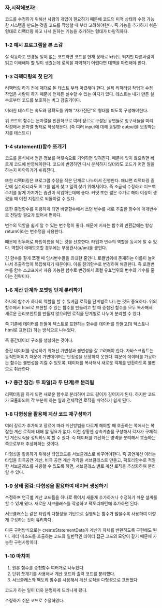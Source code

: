 ### 자,시작해보자!

코드를 수정하기 위해선 사람의 개입이 필요하기 때문에 코드의 미적 상태와 수정 가능한 시스템을 만드는 것을 코드를 작성할 때 부터 고려해야한다.
즉 기능을 추가하기 쉬운 형태로 리팩터링 하고 나서 원하는 기능을 추가하는 형태가 바람직하다.

### 1-2 예시 프로그램을 본 소감

잘 작동하고 변경될 일이 없는 코드라면 코드를 현재 상태로 놔둬도 되지만 다른사람이 읽고 이해해야 할 일이 생겼는데 로직을 파악하기 어렵다면 대책을 마련해야 한다.

### 1-3 리팩터링의 첫 단계

리팩터링 하기 전에 제대로 된 테스트 부터 마련해야 한다.
실제 리팩터링 작업과 수정 작업은 사람이 하기 때문에 언제든 실수할 수 있는 여지가 있다.
테스트는 내가 만든 실수로부터 코드를 보호하는 버그 검출기이다.

이러한 테스트는 속도와 정확도를 위해 "자가진단"의 형태를 띄도록 구성해야한다.

위 코드의 함수는 문자열을 반환하므로 여러 장르로 구성된 공연들로 청구서들을 미리 작성해서 문자열 형태로 작성해둔다. (즉 여러 input에 대해 동일한 output을 보장하는지를 테스트ㅌ)

### 1-4 statement()함수 쪼개기

코드를 분석해서 얻은 정보를 머릿속으로 기억하면 잊혀진다.
때문에 잊지 않으려면 빠르게 코드에 반영해야한다. 코드에 반영하면 다시 분석하지 않더라도 코드가 어떤 일을 하는지 파악하기가 쉬워진다.

또한 리팩터링은 프로그램 수정을 작은 단계로 나누어서 진행한다.
왜냐면 리팩터링 중간에 실수하더라도 버그를 쉽게 찾고 일찍 찾기 위해서이다.
즉 조금씩 수정하고 피드백 주기를 짧게 가져가는 습관이 작업하는데에 좋다.
커밋 또한 짧은 주기로 해야 이상이 생겼을 때 이전 지점으로 되돌아갈 수 있다.

또한 중첩함수를 이용하게 되면 바깥함수에서 쓰던 변수를 새로 추출한 함수에 매개변수로 전달할 필요가 없어서 편하다.

변수의 역할을 쉽게 알 수 있는 변수명이 좋다.
때문에 저자는 함수의 반환값에는 항상 return이라는 변수명을 사용한다.

때문에 접두어로 타입이름을 적는 것을 선호한다. 타입과 변수의 역할을 동시에 알 수 있다. 역할이 애매모호할 경우에는 부정관사(a/an)을 붙인다.

긴 함수를 잘게 쪼겔 때 임시변수들을 최대한 줄인다. 로컬범위에 존재하는 이름이 늘어나서 추출작업이 복잡해지기 때문이다.
이를 질의함수로 변경하여 해결한다. 즉 로컬변수를 함수 스코프에서 사용 가능한 함수로 변경해서 로컬 유효범위의 변수의 개수를 줄이는 전략이다.

### 1-6 계산 단계와 포맷팅 단계 분리하기

하나의 함수가 하나의 역할을 할 수 있게끔 로직을 단계별로 나누는 것도 중요하다.
위의 함수에서 html로 표현할 수 있는 함수를 만들려고 할 때 중첩된 함수를 모두 복사해서 새로운 관리포인트를 만들지 않으려면 로직을 단계별로 나누어 분리할 수 있다.

즉 기존에 데이터를 만들며 텍스트로 표현하는 함수를 데이터를 만들고(1) 텍스트나 html로 표현(2) 하는 방식으로 나누었다.

즉 중간데이터 구조를 생성하는 것이다.

중간 데이터를 생성하기 위해선 가변성과 불변성을 잘 고려해야 한다.
자바스크립트는 동적언어이기 때문에 가변데이터는 안정성을 보장하지 못한다.
떄문에 데이터를 가공하는 함수는 불변성을 지킬 수 있도록, 데이터를 복사해서 새로운 객체를 반환하도록 불변으로 취급한다.

### 1-7 중간 점검: 두 파일(과 두 단계)로 분리됨

리팩터링을 하게 되면 새로운 함수로 분리하며 코드 길이가 길어지게 된다.
하지만 코드가 모듈화되어 각 부분이 하는 일과 전체적인 로직을 파악하기 쉽게 된다.

### 1-8 다형성을 활용해 계산 코드 재구성하기

여러 장르가 추가되고 장르에 따라 계산방법을 다르게 해야할 때 호출하는 쪽에서는 복잡한 계산 로직에 대해 알 필요가 없다.
이런 상황엔 상속계층을 구성해서 각자가 구체적인 계산로직을 정의하도록 할 수 있다.
즉 데이터를 계산하는 영역을 분리해서 호출하는 쪽으로부터 추상화하는 것이다.

다형성을 활용하기 위해선 타입코드를 서브클래스로 바꾸어야한다.
즉 공연계산 이라는 타입을 희극공연 계산, 비극 공연 계산 각각을 서브클래스로 만들고, 팩토리함수로 적절한 서브클래스를 사용할 수 있도록 하면, 서브클래스 별로 계산 로직을 추상화하여 분리할 수 있다.

### 1-9 상태 점검: 다형성을 활용하여 데이터 생성하기

수정하며 연극별 계산 코드들을 하나로 묶어서 새롭게 추가하거나 수정하기 쉬운 설계를 할 수 있게 됐다. 새로운 서브클래스를 작성하고 팩토리패턴에 추가하면 된다.

서브클래스는 같은 타입의 다형성을 기반으로 실행되는 함수가 많을수록 사용하여 이렇게 구성하는 것이 유리하다.

다른 구현방식으로는 createStatementData가 계산기 자체를 반환하도록 구현해도 된다.
게터 메소드를 호출하는 코드와 일반적인 데이터 접근 코드의 모양이 같기 때문에 가능한 구현사항이다.

### 1-10 마치며

1. 원본 함수를 중첩함수 여러개로 나누었다.
2. 단위 쪼개기를 사용해서 계산 코드와 출력 코드를 분리했다.
3. 서브클래스와 팩토리 함수를 사용해서 계산 로직을 다형성으로 표현했다.

코드가 하는 일이 더욱 분명하게 드러나게 됐다.

수정하기 쉬운 코드로 수정하였다.
